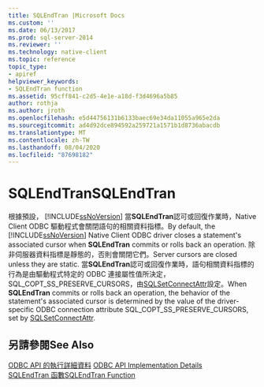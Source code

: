 ```yaml
---
title: SQLEndTran |Microsoft Docs
ms.custom: ''
ms.date: 06/13/2017
ms.prod: sql-server-2014
ms.reviewer: ''
ms.technology: native-client
ms.topic: reference
topic_type:
- apiref
helpviewer_keywords:
- SQLEndTran function
ms.assetid: 95cff841-c2d5-4e1e-a18d-f3d4696a5b85
author: rothja
ms.author: jroth
ms.openlocfilehash: e5d44756131b6133baec69e34da11055a965e2da
ms.sourcegitcommit: ad4d92dce894592a259721a1571b1d8736abacdb
ms.translationtype: MT
ms.contentlocale: zh-TW
ms.lasthandoff: 08/04/2020
ms.locfileid: "87698182"
---
```

# <a name="sqlendtran"></a><span data-ttu-id="aa14f-102">SQLEndTran</span><span class="sxs-lookup"><span data-stu-id="aa14f-102">SQLEndTran</span></span>
  <span data-ttu-id="aa14f-103">根據預設， [!INCLUDE[ssNoVersion](../../includes/ssnoversion-md.md)] 當**SQLEndTran**認可或回復作業時，Native Client ODBC 驅動程式會關閉語句的相關資料指標。</span><span class="sxs-lookup"><span data-stu-id="aa14f-103">By default, the [!INCLUDE[ssNoVersion](../../includes/ssnoversion-md.md)] Native Client ODBC driver closes a statement's associated cursor when **SQLEndTran** commits or rolls back an operation.</span></span> <span data-ttu-id="aa14f-104">除非伺服器資料指標是靜態的，否則會關閉它們。</span><span class="sxs-lookup"><span data-stu-id="aa14f-104">Server cursors are closed unless they are static.</span></span> <span data-ttu-id="aa14f-105">當**SQLEndTran**認可或回復作業時，語句相關資料指標的行為是由驅動程式特定的 ODBC 連接屬性值所決定，SQL_COPT_SS_PRESERVE_CURSORS，由[SQLSetConnectAttr](sqlsetconnectattr.md)設定。</span><span class="sxs-lookup"><span data-stu-id="aa14f-105">When **SQLEndTran** commits or rolls back an operation, the behavior of the statement's associated cursor is determined by the value of the driver-specific ODBC connection attribute SQL_COPT_SS_PRESERVE_CURSORS, set by [SQLSetConnectAttr](sqlsetconnectattr.md).</span></span>  
  
## <a name="see-also"></a><span data-ttu-id="aa14f-106">另請參閱</span><span class="sxs-lookup"><span data-stu-id="aa14f-106">See Also</span></span>  
 <span data-ttu-id="aa14f-107">[ODBC API 的執行詳細資料](odbc-api-implementation-details.md) </span><span class="sxs-lookup"><span data-stu-id="aa14f-107">[ODBC API Implementation Details](odbc-api-implementation-details.md) </span></span>  
 [<span data-ttu-id="aa14f-108">SQLEndTran 函數</span><span class="sxs-lookup"><span data-stu-id="aa14f-108">SQLEndTran Function</span></span>](https://go.microsoft.com/fwlink/?LinkId=59342)  
  
  
